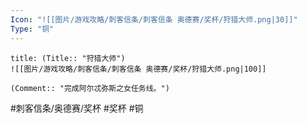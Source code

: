 ```yaml
---
Icon: "![[图片/游戏攻略/刺客信条/刺客信条 奥德赛/奖杯/狩猎大师.png|30]]"
Type: "铜"
---
```

```ad-common-bronze-trophy
title: (Title:: "狩猎大师")
![[图片/游戏攻略/刺客信条/刺客信条 奥德赛/奖杯/狩猎大师.png|100]]

(Comment:: "完成阿尔忒弥斯之女任务线。")
```

#刺客信条/奥德赛/奖杯 #奖杯 #铜
